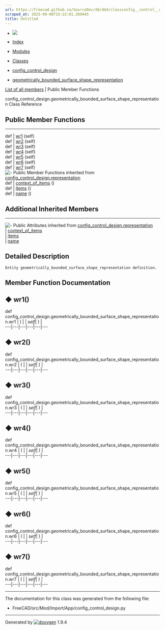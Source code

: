 ```yaml
---
url: https://freecad.github.io/SourceDoc/d6/db4/classconfig__control__design_1_1geometrically__bounded__surface__shape__representation.html
scraped_at: 2025-09-08T15:22:01.269445
title: Untitled
---
```


  * [ ![](https://www.freecad.org/svg/logo-freecad.svg) ](https://freecadweb.org "FreeCAD")
  * [Index](../../index.html "Index")
  * [Modules](../../modules.html "Modules list")
  * [Classes](../../annotated.html "Annotated list")

  * [config_control_design](../../d4/d07/namespaceconfig__control__design.html)
  * [geometrically_bounded_surface_shape_representation](../../d6/db4/classconfig__control__design_1_1geometrically__bounded__surface__shape__representation.html)

[List of all members](../../d7/d2b/classconfig__control__design_1_1geometrically__bounded__surface__shape__representation-members.html) | Public Member Functions

config_control_design.geometrically_bounded_surface_shape_representation Class
Reference

##  Public Member Functions  
  
---  
def | [wr1](../../d6/db4/classconfig__control__design_1_1geometrically__bounded__surface__shape__representation.html#a17806bf9f60a733822b3a9f4545fcb2d) (self)  
def | [wr2](../../d6/db4/classconfig__control__design_1_1geometrically__bounded__surface__shape__representation.html#abc4689b43955734e3f72381e8e42d064) (self)  
def | [wr3](../../d6/db4/classconfig__control__design_1_1geometrically__bounded__surface__shape__representation.html#aa4923d4d1f5718ba4caf12da8bec9217) (self)  
def | [wr4](../../d6/db4/classconfig__control__design_1_1geometrically__bounded__surface__shape__representation.html#a9f14d4c6f77d2bd71cbe3c5fa23da9ea) (self)  
def | [wr5](../../d6/db4/classconfig__control__design_1_1geometrically__bounded__surface__shape__representation.html#add25259d094e4b83bd5b960a4113fd4f) (self)  
def | [wr6](../../d6/db4/classconfig__control__design_1_1geometrically__bounded__surface__shape__representation.html#a5e37167d4b4f667e8fcd365376ac61bf) (self)  
def | [wr7](../../d6/db4/classconfig__control__design_1_1geometrically__bounded__surface__shape__representation.html#ab2a308ae0f3b895ae08cf4c1e650aae4) (self)  
![-](../../closed.png) Public Member Functions inherited from
[config_control_design.representation](../../d4/d7a/classconfig__control__design_1_1representation.html)  
def | [context_of_items](../../d4/d7a/classconfig__control__design_1_1representation.html#a9575f3374c8774fa45e0ee9b0f9cd9b6) ()  
def | [items](../../d4/d7a/classconfig__control__design_1_1representation.html#a77918c4467b29e856035280709686267) ()  
def | [name](../../d4/d7a/classconfig__control__design_1_1representation.html#accdf5831465b25669c3e9720553bcc95) ()  
  
##  Additional Inherited Members  
  
---  
![-](../../closed.png) Public Attributes inherited from
[config_control_design.representation](../../d4/d7a/classconfig__control__design_1_1representation.html)  
|
[context_of_items](../../d4/d7a/classconfig__control__design_1_1representation.html#ad159f5ac76850ff48f3ee5d84e6c4627)  
|
[items](../../d4/d7a/classconfig__control__design_1_1representation.html#a5889d385cfc9fb2bc6209d9bd72f508e)  
|
[name](../../d4/d7a/classconfig__control__design_1_1representation.html#ae9004c2fa67b88281e6c2fe592218bed)  
  
## Detailed Description

    
    
    Entity geometrically_bounded_surface_shape_representation definition.

## Member Function Documentation

## ◆ wr1()

def config_control_design.geometrically_bounded_surface_shape_representation.wr1  | ( |  | _self_| ) |   
---|---|---|---|---|---  
  
## ◆ wr2()

def config_control_design.geometrically_bounded_surface_shape_representation.wr2  | ( |  | _self_| ) |   
---|---|---|---|---|---  
  
## ◆ wr3()

def config_control_design.geometrically_bounded_surface_shape_representation.wr3  | ( |  | _self_| ) |   
---|---|---|---|---|---  
  
## ◆ wr4()

def config_control_design.geometrically_bounded_surface_shape_representation.wr4  | ( |  | _self_| ) |   
---|---|---|---|---|---  
  
## ◆ wr5()

def config_control_design.geometrically_bounded_surface_shape_representation.wr5  | ( |  | _self_| ) |   
---|---|---|---|---|---  
  
## ◆ wr6()

def config_control_design.geometrically_bounded_surface_shape_representation.wr6  | ( |  | _self_| ) |   
---|---|---|---|---|---  
  
## ◆ wr7()

def config_control_design.geometrically_bounded_surface_shape_representation.wr7  | ( |  | _self_| ) |   
---|---|---|---|---|---  
  
* * *

The documentation for this class was generated from the following file:

  * FreeCAD/src/Mod/Import/App/config_control_design.py

* * *

Generated by
[![doxygen](../../doxygen.svg)](https://www.doxygen.org/index.html) 1.9.4

